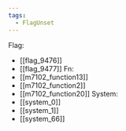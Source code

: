 ```yaml
---
tags:
  - FlagUnset
---
```

Flag:
- [[flag_9476]]
- [[flag_9477]]
Fn:
- [[m7102_function13]]
- [[m7102_function2]]
- [[m7102_function20]]
System:
- [[system_0]]
- [[system_1]]
- [[system_66]]
